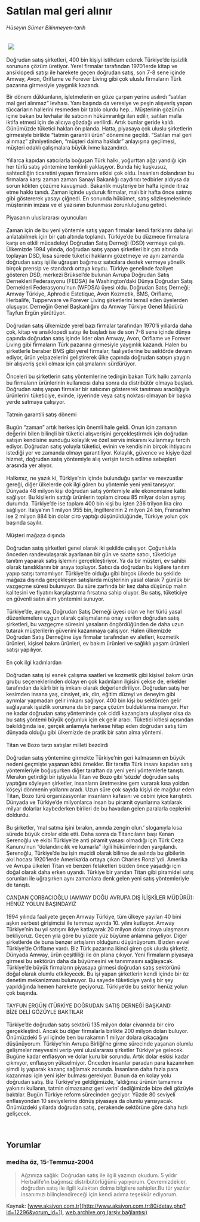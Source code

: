 # Satılan mal geri alınır

*Hüseyin Sümer Bilinmeyen-tarih*

<div>
 <font>
  <img border="0" height="1" src="/web/20040930043816im_/http://www.aksiyon.com.tr/images/blank.gif"/>
 </font>
 <font class="content">
  <p>
   <img border="0" hspace="5" src="http://web.archive.org/web/20040930043816im_/http://www.aksiyon.com.tr/resim/501/60.jpg" vspace="5"/>
  </p>
 </font>
 <font class="content">
  Doğrudan satış şirketleri, 400 bin kişiyi istihdam ederek Türkiye’de işsizlik sorununa çözüm üretiyor. Yerel firmalar tarafından 1970’lerde kitap ve ansiklopedi satışı ile harekete geçen doğrudan satış, son 7-8 sene içinde Amway, Avon, Oriflame ve Forever Living gibi çok uluslu firmaların Türk pazarına girmesiyle yaygınlık kazandı.
 </font>
 <p>
  <font class="content">
   Bir dönem dükkanların, işletmelerin en göze çarpan yerine asılırdı “satılan mal geri alınmaz” levhası. Yanı başında da veresiye ve peşin alışveriş yapan tüccarların hallerini resmeden bir tablo olurdu hep... Müşterinin gözünün içine bakan bu levhalar ile satıcının hükümranlığı ilan edilir, satılan malla iktifa etmesi için de alıcıya gözdağı verilirdi. Artık bunlar geride kaldı. Günümüzde tüketici hakları ön planda. Hatta, piyasaya çok uluslu şirketlerin girmesiyle birlikte “tatmin garantili ürün” dönemine geçildi. “Satılan mal geri alınmaz” zihniyetinden, “müşteri daima haklıdır” anlayışına geçilmesi, müşteri odaklı çalışmalara büyük ivme kazandırdı.
   <br/>
   <br/>
   Yıllarca kapıdan satıcılarla boğuşan Türk halkı, yoğurttan ağzı yandığı için her türlü satış yöntemine temkinli yaklaşıyor. Bunda hiç kuşkusuz, sahteciliğin ticaretini yapan firmaların etkisi çok oldu. İnsanları dolandıran bu firmalara karşı zaman zaman Sanayi Bakanlığı caydırıcı tedbirler aldıysa da sorun kökten çözüme kavuşmadı. Bakanlık müşteriye bir hafta içinde itiraz etme hakkı tanıdı. Zaman içinde uyduruk firmalar, malı bir hafta önce satmış gibi göstererek yasayı çiğnedi. En sonunda hükümet, satış sözleşmelerinde müşterinin imzası ve el yazısının bulunması zorunluluğunu getirdi.
   <br/>
   <br/>
   Piyasanın uluslararası oyuncuları
   <br/>
   <br/>
   Zaman için de bu yeni yöntemle satış yapan firmalar kendi farklarını daha iyi anlatabilmek için bir çatı altında toplandı. Türkiye’de bu düzmece firmalara karşı en etkili mücadeleyi Doğrudan Satış Derneği (DSD) vermeye çalıştı. Ülkemizde 1994 yılında, doğrudan satış yapan şirketleri bir çatı altında toplayan DSD, kısa sürede tüketici haklarını gözetmeye ve aynı zamanda doğrudan satış işi ile uğraşan bağımsız satıcılara destek vermeye yönelik birçok prensip ve standardı ortaya koydu. Türkiye genelinde faaliyet gösteren DSD, merkezi Brüksel’de bulunan Avrupa Doğrudan Satış Dernekleri Federasyonu (FEDSA) ile Washington’daki Dünya Doğrudan Satış Dernekleri Federasyonu’nun (WFDSA) üyesi oldu. Doğrudan Satış Derneği; Amway Türkiye, Aphrodie Estetique, Avon Kozmetik, BMS, Oriflame, Herbalife, Tupperware ve Forever Living şirketlerini temsil eden üyelerden oluşuyor. Derneğin Genel Başkanlığını da Amway Türkiye Genel Müdürü Tayfun Ergün yürütüyor.
   <br/>
   <br/>
   Doğrudan satış ülkemizde yerel bazı firmalar tarafından 1970’li yıllarda daha çok, kitap ve ansiklopedi satışı ile başladı ise de son 7-8 sene içinde dünya çapında doğrudan satış işinde lider olan Amway, Avon, Oriflame ve Forever Living gibi firmaların Türk pazarına girmesiyle yaygınlık kazandı. Halen bu şirketlerle beraber BMS gibi yerel firmalar, faaliyetlerine bu sektörde devam ediyor, ürün yelpazelerini geliştirerek ülke çapında doğrudan satışın yaygın bir alışveriş şekli olması için çalışmalarını sürdürüyor.
   <br/>
   <br/>
   Önceleri bu şirketlerin satış yöntemlerine tedirgin bakan Türk halkı zamanla bu firmaların ürünlerinin kullanıcısı daha sonra da distribütör olmaya başladı. Doğrudan satış yapan firmalar bir satıcının göstererek tanıtması aracılığıyla ürünlerini tüketiciye, evinde, işyerinde veya satış noktası olmayan bir başka yerde satmaya çalışıyor.
   <br/>
   <br/>
   Tatmin garantili satış dönemi
   <br/>
   <br/>
   Bugün “zaman” artık herkes için önemli hale geldi. Onun için zamanın değerini bilen bilinçli bir tüketici alışverişini gerçekleştirmek için doğrudan satışın kendisine sunduğu kolaylık ve özel servis imkanını kullanmayı tercih ediyor. Doğrudan satış yoluyla tüketici, evinin ve kendisinin birçok ihtiyacını istediği yer ve zamanda olmayı garantiliyor. Kolaylık, güvence ve kişiye özel hizmet, doğrudan satış yöntemiyle alış verişin tercih edilme sebepleri arasında yer alıyor.
   <br/>
   <br/>
   Halkımız, ne yazık ki, Türkiye’nin içinde bulunduğu şartlar ve mevzuatlar gereği, diğer ülkelerde çok ilgi gören bu yöntemle yeni yeni tanışıyor. Dünyada 48 milyon kişi doğrudan satış yöntemiyle aile ekonomisine katkı sağlıyor. Bu kişilerin sattığı ürünlerin toplam cirosu 85 milyar doları aşmış durumda. Türkiye’de ise toplam 400 bin kişi bu işten 236 trilyon lira ciro sağlıyor. İtalya’nın 1 milyon 955 bin, İngiltere’nin 2 milyon 24 bin, Fransa’nın ise 2 milyon 884 bin dolar ciro yaptığı düşünüldüğünde, Türkiye yolun çok başında sayılır.
   <br/>
   <br/>
   Müşteri mağaza dışında
   <br/>
   <br/>
   Doğrudan satış şirketleri genel olarak iki şekilde çalışıyor. Çoğunlukla önceden randevulaşarak ayarlanan bir gün ve saatte satıcı, tüketiciye tanıtım yaparak satış işlemini gerçekleştiriyor. Ya da bir müşteri, ev sahibi olarak tanıdıklarını bir araya topluyor. Satıcı da doğrudan bu kişilere tanıtım yapıp satışı tamamlıyor. Türkiye’de olduğu gibi birçok ülkede bu şekilde mağaza dışında gerçekleşen satışlarda müşterinin yasal olarak 7 günlük bir vazgeçme süresi bulunuyor. Bu süre zarfında bir kez daha düşünüp malın kalitesini ve fiyatını karşılaştırma fırsatına sahip oluyor. Bu satış, tüketiciye en güvenli satın alım yöntemini sunuyor.
   <br/>
   <br/>
   Türkiye’de, ayrıca, Doğrudan Satış Derneği üyesi olan ve her türlü yasal düzenlemelere uygun olarak çalışmalarına onay verilen doğrudan satış şirketleri, bu vazgeçme süresini yasaların öngördüğünden de daha uzun tutarak müşterilerin güvenini kazanmaya çalışıyor. Halen ülkemizde Doğrudan Satış Derneğine üye firmalar tarafından ev aletleri, kozmetik ürünleri, kişisel bakım ürünleri, ev bakım ürünleri ve sağlıklı yaşam ürünleri satışı yapılıyor.
   <br/>
   <br/>
   En çok ilgi kadınlardan
   <br/>
   <br/>
   Doğrudan satış işi esnek çalışma saatleri ve kozmetik gibi kişisel bakım ürün grubu seçeneklerinden dolayı en çok kadınların ilgisini çekse de, erkekler tarafından da kârlı bir iş imkanı olarak değerlendiriliyor. Doğrudan satış her kesimden insana yaş, cinsiyet, ırk, din, eğitim düzeyi ve deneyim gibi ayrımlar yapmadan gelir imkanı sağlıyor. 400 bin kişi bu sektörden gelir sağlayarak işsizlik sorununa da bir parça çözüm bulduklarına inanıyor. Her ne kadar doğrudan satış yönteminde çok ciddi kazançlara ulaşılıyor olsa da bu satış yöntemi büyük çoğunluk için ek gelir aracı. Tüketici kitlesi açısından bakıldığında ise, gerçek anlamıyla herkese hitap eden doğrudan satış tüm dünyada olduğu gibi ülkemizde de pratik bir satın alma yöntemi.
   <br/>
   <br/>
   Titan ve Bozo tarzı satışlar milleti bezdirdi
   <br/>
   <br/>
   Doğrudan satış yöntemine girmekte Türkiye’nin geri kalmasının en büyük nedeni geçmişte yaşanan kötü örnekler. Bir tarafta Türk insanı kapıdan satış yöntemleriyle boğuşurken diğer taraftan da yeni yeni yöntemlerle tanıştı. Merakın getirdiği bir iştiyakla Titan ve Bozo gibi ‘sözde’ doğrudan satış yaptığını söyleyen şirketler, insanların üretmesine gem vurarak kısa yoldan köşeyi dönmenin yollarını aradı. Uzun süre çok sayıda kişiyi de mağdur eden Titan, Bozo türü organizasyonlar insanların kafasını ve cebini iyice karıştırdı. Dünyada ve Türkiye’de milyonlarca insan bu piramit oyunlarına katılarak milyar dolarlar kaybederken birileri de bu havadan gelen paralarla ceplerini doldurdu.
   <br/>
   <br/>
   Bu şirketler, ‘mal satma işini  bırakın, anında zengin olun.’ sloganıyla kısa sürede büyük cirolar  elde etti. Daha sonra da  Titancıların başı Kenan Şerenoğlu ve ekibi Türkiye’de anti piramit yasası olmadığı için Türk Ceza Kanunu’nun “dolandırıcılık ve kumarla” ilgili hükümlerinden yargılandı. Şerenoğlu, Türkiye’de bu işin mucidi olarak bilinse de aslında bu gibilerin akıl hocası 1920’lerde Amerika’da ortaya çıkan Charles Ronzi’ydi. Amerika ve Avrupa ülkeleri Titan ve benzeri felaketleri bizden önce yaşadığı için doğal olarak daha erken uyandı. Türkiye bir yandan Titan gibi piramidel satış sorunları ile uğraşırken aynı zamanlara denk gelen yeni satış yöntemleriyle de tanıştı.
   <br/>
   <br/>
   CANDAN ÇORBACIOĞLU (AMWAY DOĞU AVRUPA DIŞ İLİŞKİLER MÜDÜRÜ):
   <br/>
   HENÜZ YOLUN BAŞINDAYIZ
   <br/>
   <br/>
   1994 yılında faaliyete geçen Amway Türkiye, tüm ülkeye yayılan 40 bini aşkın serbest girişimcisi ile temmuz ayında 10. yılını kutluyor. Amway Türkiye’nin bu yıl satışını ikiye katlayarak 20 milyon dolar ciroya ulaşmasını bekliyoruz. Geçen yıla göre bu yüzde yüz büyüme anlamına geliyor. Diğer şirketlerde de buna benzer artışların olduğunu düşünüyorum. Bizden evvel Türkiye’de Oriflame vardı. Biz Türk pazarına ikinci giren çok uluslu şirketiz. Dünyada Amway, ürün çeşitliliği ile ön plana çıkıyor. Yeni firmaların piyasaya girmesi bu sektörün daha da büyümesini ve tanınmasını sağlayacak. Türkiye’de büyük firmaların piyasaya girmesi doğrudan satış sektörünü doğal olarak olumlu etkileyecek. Bu işi yapan şirketlerin kendi içinde bir öz denetim mekanizması bulunuyor. Bu sayede tüketiciye yanlış bir şey yapıldığında hemen harekete geçiyoruz. Türkiye’de bu sektör henüz yolun çok başında.
   <br/>
   <br/>
   TAYFUN ERGÜN (TÜRKİYE DOĞRUDAN SATIŞ DERNEĞİ BAŞKANI):
   <br/>
   BİZE DELİ GÖZÜYLE BAKTILAR
   <br/>
   <br/>
   Türkiye’de doğrudan satış sektörü 135 milyon dolar civarında bir ciro gerçekleştirdi. Ancak bu diğer firmalarla birlikte 200 milyon doları buluyor. Önümüzdeki 5 yıl içinde ben bu rakamın 1 milyar dolara çıkacağını düşünüyorum. Türkiye’nin Avrupa Birliği’ne girme sürecinde yaşanan olumlu gelişmeler meyvesini verip yeni uluslararası şirketler Türkiye’ye gelecek. Bugüne kadar enflasyon ve dolar kuru bir sorundu. Artık dolar eskisi kadar çıkmıyor, enflasyon yükselmiyor. Önceden insanlar paradan para kazanırken şimdi iş yaparak kazanç sağlamak zorunda. İnsanların daha fazla para kazanması için yeni işler bulması gerekiyor. Bunun da en kolay yolu doğrudan satış. Biz Türkiye’ye geldiğimizde, ‘aldığınız ürünün tamamına yakınını kullanın, tatmin olmazsanız geri verin’ dediğimizde bize deli gözüyle baktılar. Bugün Türkiye reform sürecinden geçiyor. Yüzde 80 seviyeli enflasyondan 10 seviyelerine dönüş piyasaya da olumlu yansıyacak. Önümüzdeki yıllarda doğrudan satış, perakende sektörüne göre daha hızlı gelişecek.
   <br/>
   <br/>
   <br/>
  </font>
 </p>
</div>


## Yorumlar

### mediha öz, 15-Temmuz-2004
> Ağzınıza sağlık: 
> Doğrudan satış ile ilgili yazınızı okudum. 5 yıldır  Herbalife'ın bağımsız distribütörlüğünü yapıyorum. Çevremizdekier, doğrudan satış ile ilgili kulaktan dolma bilgilere sahipler.Bu tür yazılar insanımızı bilinçlendireceği için kendi adıma teşekkür ediyorum.

Kaynak: [www.aksiyon.com.tr](http://www.aksiyon.com.tr:80/detay.php?id=12296&yorum_id=1), [web.archive.org (arşiv bağlantısı)](http://web.archive.org/web/20040930043816/http://www.aksiyon.com.tr:80/detay.php?id=12296&yorum_id=1)
